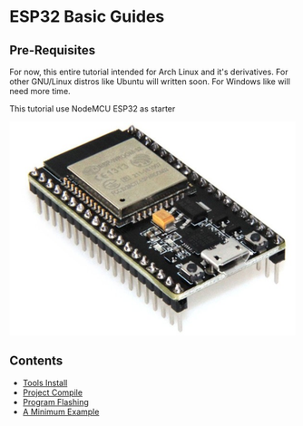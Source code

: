 # ESP32 Basic Guides

## Pre-Requisites

For now, this entire tutorial intended for Arch Linux and it's derivatives.
For other GNU/Linux distros like Ubuntu will written soon.
For Windows like will need more time.

This tutorial use NodeMCU ESP32 as starter

![images](images/esp-nodemcu-32.jpg?raw=true)

## Contents
- [Tools Install](https://github.com/mekatronik-achmadi/md_tutorial/blob/master/electronic/tutorials/esp32_install.md)
- [Project Compile](https://github.com/mekatronik-achmadi/md_tutorial/blob/master/electronic/tutorials/esp32_compile.md)
- [Program Flashing](https://github.com/mekatronik-achmadi/md_tutorial/blob/master/electronic/tutorials/esp32_flashing.md)
- [A Minimum Example](https://github.com/mekatronik-achmadi/md_tutorial/blob/master/electronic/tutorials/esp32_example.md)
